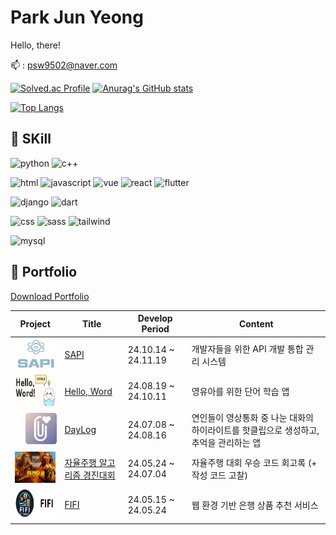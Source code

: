 # Park Jun Yeong
Hello, there!

:mailbox: : psw9502@naver.com

[![Solved.ac Profile](http://mazassumnida.wtf/api/v2/generate_badge?boj=psw9502)](https://solved.ac/psw9502/)
[![Anurag's GitHub stats](https://github-readme-stats.vercel.app/api?username=JYPJUN&hide=stars)](https://github.com/anuraghazra/github-readme-stats)

[![Top Langs](https://github-readme-stats.vercel.app/api/top-langs/?username=yohan050605)](https://github.com/anuraghazra/github-readme-stats)



## :cherry_blossom: SKill
![python](https://img.shields.io/badge/Python-3776AB?style=for-the-badge&logo=python&logoColor=white)
![c++](https://img.shields.io/badge/C%2B%2B-00599C?style=for-the-badge&logo=c%2B%2B&logoColor=white)

![html](https://img.shields.io/badge/HTML-239120?style=for-the-badge&logo=html5&logoColor=white)
![javascript](https://img.shields.io/badge/JavaScript-F7DF1E?style=for-the-badge&logo=JavaScript&logoColor=white)
![vue](https://img.shields.io/badge/Vue.js-35495E?style=for-the-badge&logo=vue.js&logoColor=white)
![react](https://img.shields.io/badge/React-20232A?style=for-the-badge&logo=react&logoColor=white)
![flutter](https://img.shields.io/badge/Flutter-02569B?style=for-the-badge&logo=flutter&logoColor=white)

![django](https://img.shields.io/badge/Django-092E20?style=for-the-badge&logo=django&logoColor=white)
![dart](https://img.shields.io/badge/Dart-0175C2?style=for-the-badge&logo=dart&logoColor=white)

![css](https://img.shields.io/badge/CSS-239120?&style=for-the-badge&logo=css3&logoColor=white)
![sass](https://img.shields.io/badge/Sass-CC6699?style=for-the-badge&logo=sass&logoColor=white)
![tailwind](https://img.shields.io/badge/Tailwind_CSS-38B2AC?style=for-the-badge&logo=tailwind-css&logoColor=white)

![mysql](https://img.shields.io/badge/MySQL-00000F?style=for-the-badge&logo=mysql&logoColor=white)


## :page_with_curl: Portfolio
[Download Portfolio](https://github.com/JYPJUN/JYPJUN/박준영_포트폴리오.pdf)


| Project | Title | Develop Period | Content |
|---|---|---|---|
| <a href="https://github.com/JYPJUN/SAPI"><img src="./img/SAPI.png" alt="FIFI" style="width:100px; height:50px"></a> | [SAPI](https://github.com/JYPJUN/SAPI) | 24.10.14 ~ 24.11.19 | 개발자들을 위한 API 개발 통합 관리 시스템 |
| <a href="https://github.com/JYPJUN/Hello-Word"><img src="./img/HelloWord.png" alt="FIFI" style="width:100px; height:50px;"></a> | [Hello, Word](https://github.com/JYPJUN/Hello-Word) | 24.08.19 ~ 24.10.11 | 영유아를 위한 단어 학습 앱 |
| <a href="https://github.com/JYPJUN/DayLog"><img src="./img/DayLog.png" alt="FIFI" style="width:50px; height:50px; padding: 0px 0px 0px 17px;"></a> | [DayLog](https://github.com/JYPJUN/DayLog) | 24.07.08 ~ 24.08.16 | 연인들이 영상통화 중 나눈 대화의 하이라이트를 핫클립으로 생성하고, 추억을 관리하는 앱 |
| <a href="https://github.com/JYPJUN/Development-of-Autonomous-Driving-System"><img src="./img/Furiosa.png" alt="FIFI" style="width:100px; height:50px"></a> | [자율주행 알고리즘 경진대회](https://github.com/JYPJUN/Development-of-Autonomous-Driving-System) | 24.05.24 ~ 24.07.04 | 자율주행 대회 우승 코드 회고록 (+ 작성 코드 고찰) |
| <a href="https://github.com/JYPJUN/FIFI"><img src="./img/FIFI.png" alt="FIFI" style="width:100px;  height:50px;"></a> | [FIFI](https://github.com/JYPJUN/FIFI) | 24.05.15 ~ 24.05.24 | 웹 환경 기반 은행 상품 추천 서비스 |
